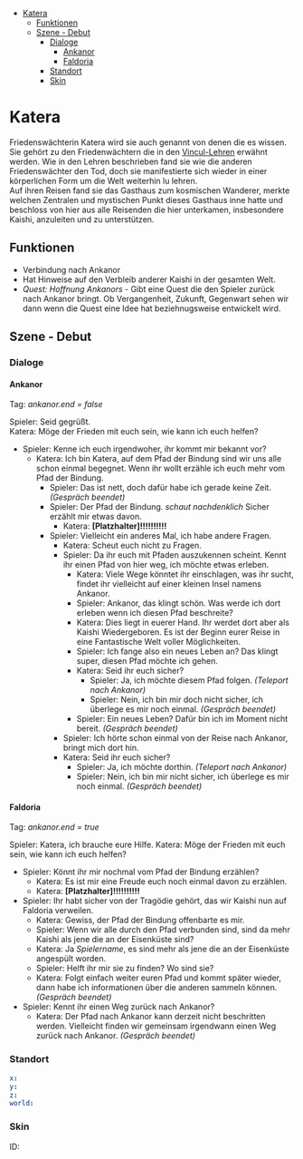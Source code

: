 - [Katera](#katera)
  - [Funktionen](#funktionen)
  - [Szene - Debut](#szene---debut)
    - [Dialoge](#dialoge)
      - [Ankanor](#ankanor)
      - [Faldoria](#faldoria)
    - [Standort](#standort)
    - [Skin](#skin)

# Katera

Friedenswächterin Katera wird sie auch genannt von denen die es wissen. Sie gehört zu den Friedenwächtern die in den [Vincul-Lehren](https://git.faldoria.de/tof/story/blob/master/Religionen-Goetter-Erschaffung/Kaishi-Vincul-Lehren.md) erwähnt werden. Wie in den Lehren beschrieben fand sie wie die anderen Friedenswächter den Tod, doch sie manifestierte sich wieder in einer körperlichen Form um die Welt weiterhin lu lehren.  
Auf ihren Reisen fand sie das Gasthaus zum kosmischen Wanderer, merkte welchen Zentralen und mystischen Punkt dieses Gasthaus inne hatte und beschloss von hier aus alle Reisenden die hier unterkamen, insbesondere Kaishi, anzuleiten und zu unterstützen.

## Funktionen

* Verbindung nach Ankanor
* Hat Hinweise auf den Verbleib anderer Kaishi in der gesamten Welt.
* *Quest: Hoffnung Ankanors* - Gibt eine Quest die den Spieler zurück nach Ankanor bringt. Ob Vergangenheit, Zukunft, Gegenwart sehen wir dann wenn die Quest eine Idee hat beziehnugsweise entwickelt wird.

## Szene - Debut

### Dialoge

#### Ankanor

Tag: *ankanor.end = false*

Spieler: Seid gegrüßt.  
Katera: Möge der Frieden mit euch sein, wie kann ich euch helfen?  
  * Spieler: Kenne ich euch irgendwoher, ihr kommt mir bekannt vor?
    * Katera: Ich bin Katera, auf dem Pfad der Bindung sind wir uns alle schon einmal begegnet. Wenn ihr wollt erzähle ich euch mehr vom Pfad der Bindung. 
      * Spieler: Das ist nett, doch dafür habe ich gerade keine Zeit. *(Gespräch beendet)*
      * Spieler: Der Pfad der Bindung. *schaut nachdenklich* Sicher erzählt mir etwas davon.
        * Katera: **[Platzhalter]!!!!!!!!!!**
      * Spieler: Vielleicht ein anderes Mal, ich habe andere Fragen.
        * Katera: Scheut euch nicht zu Fragen.
        * Spieler: Da ihr euch mit Pfaden auszukennen scheint. Kennt ihr einen Pfad von hier weg, ich möchte etwas erleben.
          * Katera: Viele Wege könntet ihr einschlagen, was ihr sucht, findet ihr vielleicht auf einer kleinen Insel namens Ankanor.
          * Spieler: Ankanor, das klingt schön. Was werde ich dort erleben wenn ich diesen Pfad beschreite? 
          * Katera: Dies liegt in euerer Hand. Ihr werdet dort aber als Kaishi Wiedergeboren. Es ist der Beginn eurer Reise in eine Fantastische Welt voller Möglichkeiten. 
          * Spieler: Ich fange also ein neues Leben an? Das klingt super, diesen Pfad möchte ich gehen.
          * Katera: Seid ihr euch sicher? 
            * Spieler: Ja, ich möchte diesem Pfad folgen. *(Teleport nach Ankanor)* 
            * Spieler: Nein, ich bin mir doch nicht sicher, ich überlege es mir noch einmal. *(Gespräch beendet)*
          * Spieler: Ein neues Leben? Dafür bin ich im Moment nicht bereit. *(Gespräch beendet)*
        * Spieler: Ich hörte schon einmal von der Reise nach Ankanor, bringt mich dort hin. 
        * Katera: Seid ihr euch sicher? 
          * Spieler: Ja, ich möchte dorthin. *(Teleport nach Ankanor)* 
          * Spieler: Nein, ich bin mir nicht sicher, ich überlege es mir noch einmal. *(Gespräch beendet)*


#### Faldoria

Tag: *ankanor.end = true*

Spieler: Katera, ich brauche eure Hilfe.
Katera: Möge der Frieden mit euch sein, wie kann ich euch helfen?
  * Spieler: Könnt ihr mir nochmal vom Pfad der Bindung erzählen?
    * Katera: Es ist mir eine Freude euch noch einmal davon zu erzählen.
    * Katera: **[Platzhalter]!!!!!!!!!!**
  * Spieler: Ihr habt sicher von der Tragödie gehört, das wir Kaishi nun auf Faldoria verweilen. 
    * Katera: Gewiss, der Pfad der Bindung offenbarte es mir.
    * Spieler: Wenn wir alle durch den Pfad verbunden sind, sind da mehr Kaishi als jene die an der Eisenküste sind?
    * Katera: Ja $Spielername$, es sind mehr als jene die an der Eisenküste angespült worden.
    * Spieler: Helft ihr mir sie zu finden? Wo sind sie?
    * Katera: Folgt einfach weiter euren Pfad und kommt später wieder, dann habe ich informationen über die anderen sammeln können. *(Gespräch beendet)*
  * Spieler: Kennt ihr einen Weg zurück nach Ankanor?
    * Katera: Der Pfad nach Ankanor kann derzeit nicht beschritten werden. Vielleicht finden wir gemeinsam irgendwann einen Weg zurück nach Ankanor. *(Gespräch beendet)*

### Standort
```yml
x: 
y: 
z: 
world: 
```

### Skin
ID: 